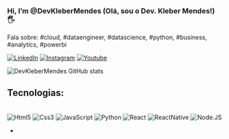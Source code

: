 ### Hi, I’m @DevKleberMendes (Olá, sou o Dev. Kleber Mendes!) 🖐️
Fala sobre: #cloud, #dataengineer, #datascience, #python, #business, #analytics, #powerbi


[![LinkedIn](https://img.shields.io/badge/LinkedIn-0077B5?style=for-the-badge&logo=linkedin&logoColor=white)](https://www.linkedin.com/in/kleber-mendes-81395a97/)
[![Instagram](https://img.shields.io/badge/Instagram-E4405F?style=for-the-badge&logo=instagram&logoColor=white)](https://www.instagram.com/devklebermendes/?utm_medium=copy_link)
[![Youtube](https://img.shields.io/badge/YouTube-FF0000?style=for-the-badge&logo=youtube&logoColor=white)](https://www.youtube.com/channel/UCN-bM_JcSSIDAHdS1EFfAWw)

![DevKleberMendes GitHub stats](https://github-readme-stats.vercel.app/api?username=DevKleberMendes&show_icons=true&theme=dracula)



## Tecnologias:

<div style="display: inline_block"><br/>
 <img align="center" alt="Html5" src="https://img.shields.io/badge/HTML5-E34F26?style=for-the-badge&logo=html5&logoColor=white" />
 <img align="center" alt="Css3" src="https://img.shields.io/badge/CSS3-1572B6?style=for-the-badge&logo=css3&logoColor=white" />
 <img align="center" alt="JavaScript" src="https://img.shields.io/badge/JavaScript-F7DF1E?style=for-the-badge&logo=javascript&logoColor=black" />
 <img align="center" alt="Python" src="https://img.shields.io/badge/Python-14354C?style=for-the-badge&logo=python&logoColor=white" />
 <img align="center" alt="React" src="https://img.shields.io/badge/React-20232A?style=for-the-badge&logo=react&logoColor=61DAFB" />
 <img align="center" alt="ReactNative" src="https://img.shields.io/badge/React_Native-20232A?style=for-the-badge&logo=react&logoColor=61DAFB" />
 <img align="center" alt="Node.JS" src="https://img.shields.io/badge/Node.js-43853D?style=for-the-badge&logo=node.js&logoColor=white" /> 
</div>



-
<!---
DevKleberMendes/DevKleberMendes is a ✨ special ✨ repository because its `README.md` (this file) appears on your GitHub profile.
You can click the Preview link to take a look at your changes.
--->
